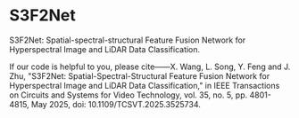 # S3F2Net
S3F2Net: Spatial-spectral-structural Feature Fusion Network for Hyperspectral Image and LiDAR Data Classification.

If our code is helpful to you, please cite——X. Wang, L. Song, Y. Feng and J. Zhu, "S3F2Net: Spatial-Spectral-Structural Feature Fusion Network for Hyperspectral Image and LiDAR Data Classification," in IEEE Transactions on Circuits and Systems for Video Technology, vol. 35, no. 5, pp. 4801-4815, May 2025, doi: 10.1109/TCSVT.2025.3525734. 
